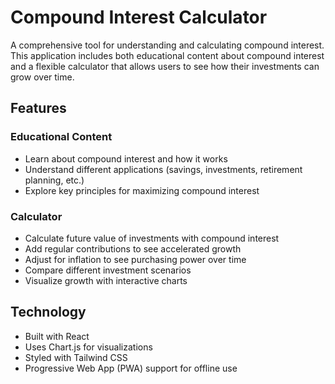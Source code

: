 # Compound Interest Calculator

A comprehensive tool for understanding and calculating compound interest. This application includes both educational content about compound interest and a flexible calculator that allows users to see how their investments can grow over time.

## Features

### Educational Content
- Learn about compound interest and how it works
- Understand different applications (savings, investments, retirement planning, etc.)
- Explore key principles for maximizing compound interest

### Calculator
- Calculate future value of investments with compound interest
- Add regular contributions to see accelerated growth
- Adjust for inflation to see purchasing power over time
- Compare different investment scenarios
- Visualize growth with interactive charts

## Technology
- Built with React
- Uses Chart.js for visualizations
- Styled with Tailwind CSS
- Progressive Web App (PWA) support for offline use